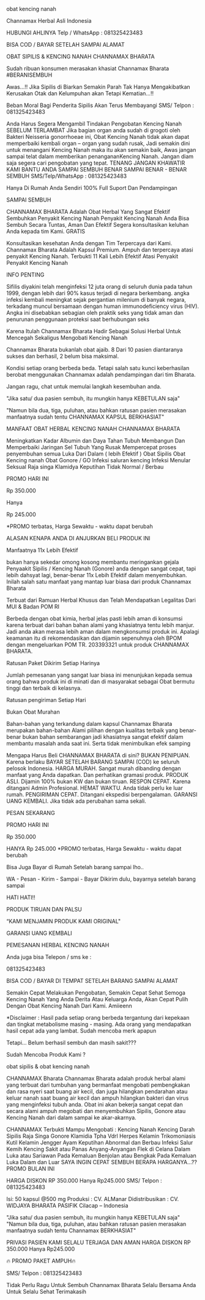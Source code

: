 

obat kencing nanah
  

Channamax Herbal Asli Indonesia



HUBUNGI AHLINYA
Telp / WhatsApp :  081325423483

BISA COD / BAYAR SETELAH SAMPAI ALAMAT




OBAT SIPILIS & KENCING NANAH
CHANNAMAX BHARATA



Sudah ribuan konsumen merasakan khasiat Channamax Bharata
#BERANISEMBUH





Awas…!!
Jika Sipilis di Biarkan Semakin Parah Tak Hanya Mengakibatkan Kerusakan Otak dan Kelumpuhan akan Tetapi Kematian…!!

Beban Moral Bagi Penderita Sipilis  Akan Terus Membayangi
SMS/ Telpon : 081325423483

Anda Harus Segera Mengambil Tindakan Pengobatan Kencing Nanah
SEBELUM TERLAMBAT
Jika bagian organ anda sudah di grogoti oleh Bakteri Neisseria gonorrhoeae ini, Obat Kencing Nanah tidak akan dapat memperbaiki kembali organ – organ yang sudah rusak, Jadi semakin dini untuk menangani Kencing Nanah maka itu akan semakin baik, Awas jangan sampai telat dalam memberikan penangananKencing Nanah.
Jangan diam saja segera cari pengobatan yang tepat.
TENANG JANGAN KHAWATIR
KAMI BANTU ANDA SAMPAI SEMBUH
BENAR
SAMPAI BENAR - BENAR SEMBUH
SMS/Telp/WhatsApp : 081325423483


Hanya Di Rumah Anda Sendiri
100% Full Suport Dan Pendampingan

SAMPAI SEMBUH

CHANNAMAX BHARATA 
Adalah Obat Herbal Yang Sangat Efektif Sembuhkan Penyakit  Kencing Nanah
Penyakit Kencing Nanah Anda Bisa Sembuh Secara Tuntas, Aman Dan Efektif 
Segera konsultasikan keluhan Anda kepada tim Kami.
GRATIS



Konsultasikan kesehatan Anda dengan Tim Terpercaya dari Kami.
Channamax Bharata Adalah Kapsul Premium. Ampuh dan terpercaya atasi penyakit Kencing Nanah. Terbukti 11 Kali Lebih Efektif Atasi Penyakit Penyakit Kencing Nanah

INFO PENTING

Sifilis diyakini telah menginfeksi 12 juta orang di seluruh dunia pada tahun 1999, dengan lebih dari 90% kasus terjadi di negara berkembang. angka infeksi kembali meningkat sejak pergantian milenium di banyak negara, terkadang muncul bersamaan dengan human immunodeficiency virus (HIV). Angka ini disebabkan sebagian oleh praktik seks yang tidak aman dan penurunan penggunaan proteksi saat berhubungan seks


Karena Itulah Channamax Bharata Hadir Sebagai Solusi Herbal Untuk Mencegah Sekaligus Mengobati Kencing Nanah 

Channamax Bharata bukanlah obat ajaib. 8 Dari 10 pasien diantaranya sukses dan berhasil, 2 belum bisa maksimal.

Kondisi setiap orang berbeda beda. Tetapi salah satu kunci keberhasilan berobat menggunakan Channamax adalah pendampingan dari tim Bharata.

Jangan ragu, chat untuk memulai langkah kesembuhan anda.

"Jika satu/ dua pasien sembuh, itu mungkin hanya KEBETULAN saja"

"Namun bila dua, tiga, puluhan, atau bahkan ratusan pasien merasakan manfaatnya sudah tentu CHANNAMAX KAPSUL BERKHASIAT"

MANFAAT OBAT HERBAL KENCING NANAH CHANNAMAX BHARATA

Meningkatkan Kadar Albumin dan Daya Tahan Tubuh
Membangun Dan Memperbaiki Jaringan Sel Tubuh Yang Rusak
Mempercepat proses penyembuhan semua Luka Dari Dalam ( lebih Efektif )
 Obat Sipilis
 Obat Kencing nanah
Obat Gonore / GO
Infeksi saluran kencing
Infeksi Menular Seksual
Raja singa
Klamidya
Keputihan Tidak Normal / Berbau


PROMO HARI INI

Rp 350.000

Hanya

Rp 245.000




*PROMO terbatas, Harga Sewaktu - waktu dapat berubah

ALASAN KENAPA ANDA DI ANJURKAN BELI PRODUK INI

Manfaatnya 11x Lebih Efektif

bukan hanya sekedar omong kosong membantu meringankan gejala Penyaakit Sipilis / Kencing Nanah (Gonore) anda dengan sangat cepat, tapi lebih dahsyat lagi, benar-benar 11x Lebih Efektif dalam menyembuhkan. Inilah salah satu manfaat yang mantap luar biasa dari produk Channamax Bharata

Terbuat dari Ramuan Herbal Khusus dan Telah Mendapatkan Legalitas Dari MUI & Badan POM RI

Berbeda dengan obat kimia, herbal jelas pasti lebih aman di konsumsi karena terbuat dari bahan bahan alami yang khasiatnya tentu lebih manjur. Jadi anda akan merasa lebih aman dalam mengkonsumsi produk ini. Apalagi keamanan itu di rekomendasikan dan dijamin sepenuhnya oleh BPOM dengan mengeluarkan POM TR. 203393321 untuk produk CHANNAMAX BHARATA.






 Ratusan Paket Dikirim Setiap Harinya


Jumlah pemesanan yang sangat luar biasa ini menunjukan kepada semua orang bahwa produk ini di minati dan di masyarakat sebagai Obat  bermutu tinggi dan terbaik di kelasnya. 



Ratusan pengiriman Setiap Hari

Bukan Obat Murahan

Bahan-bahan yang terkandung dalam kapsul Channamax Bharata merupakan bahan-bahan Alami pilihan dengan kualitas terbaik yang benar-benar bukan bahan sembarangan jadi khasiatnya sangat efektif dalam membantu masalah anda saat ini. Serta tidak menimbulkan efek samping



Mengapa Harus Beli CHANNAMAX BHARATA di sini?
BUKAN PENIPUAN. Karena berlaku BAYAR SETELAH BARANG SAMPAI (COD) ke seluruh pelosok Indonesia.
HARGA MURAH. Sangat murah dibanding dengan manfaat yang Anda dapatkan. Dan perhatikan gramasi produk.
PRODUK ASLI. Dijamin 100% bukan KW dan bukan tiruan.
RESPON CEPAT. Karena ditangani Admin Profesional.
HEMAT WAKTU. Anda tidak perlu ke luar rumah.
PENGIRIMAN CEPAT. Ditangani ekspedisi berpengalaman.
GARANSI UANG KEMBALI. Jika tidak ada perubahan sama sekali.

PESAN SEKARANG
 
PROMO HARI INI

Rp 350.000

HANYA
Rp 245.000
*PROMO terbatas, Harga Sewaktu - waktu dapat berubah

Bisa Juga Bayar di Rumah Setelah barang sampai lho..

WA - Pesan - Kirim - Sampai - Bayar
Dikirim dulu, bayarnya setelah barang sampai

HATI HATI!!

PRODUK TIRUAN DAN PALSU

“KAMI MENJAMIN PRODUK KAMI ORIGINAL"

GARANSI UANG KEMBALI

PEMESANAN HERBAL KENCING NANAH



Anda juga bisa Telepon / sms ke :

081325423483

BISA COD / BAYAR DI TEMPAT SETELAH BARANG SAMPAI ALAMAT

Semakin Cepat Melakukan Pengobatan, Semakin Cepat Sehat
Semoga Kencing Nanah Yang Anda Derita Atau Keluarga Anda, Akan Cepat Pulih Dengan Obat Kencing Nanah Dari Kami. Amiieenn

*Disclaimer : Hasil pada setiap orang berbeda tergantung dari kepekaan dan tingkat metabolisme masing - masing. Ada orang yang mendapatkan hasil cepat ada yang lambat.
Sudah mencoba merk apapun

Tetapi...
Belum berhasil sembuh dan masih sakit???

Sudah Mencoba Produk Kami ?

obat sipilis & obat kencing nanah



CHANNAMAX Bharata
Channamax Bharata adalah produk herbal alami yang terbuat dari tumbuhan yang bermanfaat mengobati pembengkakan dan rasa nyeri saat buang air kecil, dan juga hilangkan pendarahan atau keluar nanah saat buang air kecil dan ampuh hilangkan bakteri dan virus yang menginfeksi tubuh anda. Obat ini akan bekerja sangat cepat dan secara alami ampuh megobati dan menyembuhkan Sipilis, Gonore atau Kencing Nanah dari dalam sampai ke akar-akarnya.

CHANNAMAX
Terbukti Mampu Mengobati :
Kencing Nanah
Kencing Darah
Sipilis
Raja Singa
Gonore
Klamidia
Tpha
Vdrl
Herpes Kelamin
Trikomoniasis
Kutil Kelamin
Jengger Ayam
Keputihan Abnormal dan Berbau
Infeksi Salur Kemih
Kencing Sakit atau Panas
Anyang-Anyangan
Flek di Celana Dalam
Luka atau Sariawan Pada Kemaluan
Benjolan atau Bengkak Pada Kemaluan
Luka Dalam dan Luar
SAYA INGIN CEPAT SEMBUH BERAPA HARGANYA…??
PROMO BULAN INI

HARGA DISKON
RP 350.000
Hanya
Rp245.000
SMS/ Telpon : 081325423483


Isi: 50 kapsul @500 mg
Produksi : CV. ALManar
Didistribusikan : CV. WIDJAYA BHARATA PASIFIK
Cilacap – Indonesia


"Jika satu/ dua pasien sembuh, itu mungkin hanya KEBETULAN saja"
"Namun bila dua, tiga, puluhan, atau bahkan ratusan pasien merasakan manfaatnya sudah tentu Channamax BERKHASIAT"





PRIVASI PASIEN KAMI SELALU TERJAGA DAN AMAN
HARGA DISKON
RP 350.000
Hanya
Rp245.000


🔥 PROMO PAKET AMPUH🔥




SMS/ Telpon : 081325423483

Tidak Perlu Ragu Untuk Sembuh
Channamax Bharata Selalu Bersama Anda Untuk Selalu Sehat
Terimakasih



